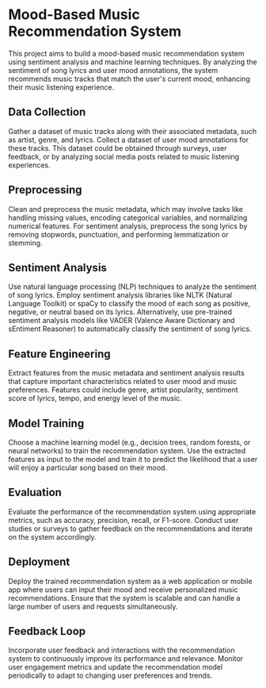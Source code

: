 # Mood-Based Music Recommendation System
This project aims to build a mood-based music recommendation system using sentiment analysis and machine learning techniques. By analyzing the sentiment of song lyrics and user mood annotations, the system recommends music tracks that match the user's current mood, enhancing their music listening experience.
## Data Collection
Gather a dataset of music tracks along with their associated metadata, such as artist, genre, and lyrics.
Collect a dataset of user mood annotations for these tracks. This dataset could be obtained through surveys, user feedback, or by analyzing social media posts related to music listening experiences.
## Preprocessing
Clean and preprocess the music metadata, which may involve tasks like handling missing values, encoding categorical variables, and normalizing numerical features.
For sentiment analysis, preprocess the song lyrics by removing stopwords, punctuation, and performing lemmatization or stemming.
## Sentiment Analysis
Use natural language processing (NLP) techniques to analyze the sentiment of song lyrics.
Employ sentiment analysis libraries like NLTK (Natural Language Toolkit) or spaCy to classify the mood of each song as positive, negative, or neutral based on its lyrics.
Alternatively, use pre-trained sentiment analysis models like VADER (Valence Aware Dictionary and sEntiment Reasoner) to automatically classify the sentiment of song lyrics.
## Feature Engineering
Extract features from the music metadata and sentiment analysis results that capture important characteristics related to user mood and music preferences.
Features could include genre, artist popularity, sentiment score of lyrics, tempo, and energy level of the music.
## Model Training
Choose a machine learning model (e.g., decision trees, random forests, or neural networks) to train the recommendation system.
Use the extracted features as input to the model and train it to predict the likelihood that a user will enjoy a particular song based on their mood.
## Evaluation
Evaluate the performance of the recommendation system using appropriate metrics, such as accuracy, precision, recall, or F1-score.
Conduct user studies or surveys to gather feedback on the recommendations and iterate on the system accordingly.
## Deployment
Deploy the trained recommendation system as a web application or mobile app where users can input their mood and receive personalized music recommendations.
Ensure that the system is scalable and can handle a large number of users and requests simultaneously.
## Feedback Loop
Incorporate user feedback and interactions with the recommendation system to continuously improve its performance and relevance.
Monitor user engagement metrics and update the recommendation model periodically to adapt to changing user preferences and trends.

